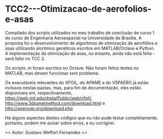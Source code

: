 # TCC2---Otimizacao-de-aerofolios-e-asas

Compilado dos scripts utilizados no meu trabalho de conclusão de curso 1 do curso de Engenharia Aeroespacial na Universidade de Brasília. A proposta foi o desenvolvimento de algoritmos de otimização de aerofólios e asas utilizando aloritmos genéticos escritos em MATLAB/Octave e Python. A implementação da otimização de asas, no entanto, ainda não está feita - será feito no TCC 2.

Os scripts .m foram escritos no Octave. Não foram feitos testes no MATLAB, mas devem funcionar sem problema.

Os executáveis relevantes do XFOIL, do APAME e do VSPAERO já estão inclusos nestas pastas, mas, para fim de documentação, eles estão disponíveis em, respectivamente, https://web.mit.edu/drela/Public/web/xfoil/, http://www.3dpanelmethod.com/download.html e http://openvsp.org/download.php

Há alguns aspectos destes códigos que eu não pude testar completamente, portanto, podem me avisar sobre erros, e eu corrigirei.

<< Autor: Gustavo Weffort Fernandes >>

